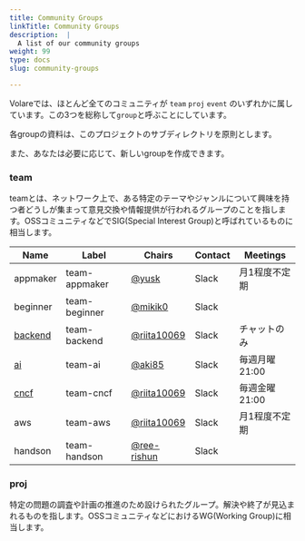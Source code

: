 ```yaml
---
title: Community Groups
linkTitle: Community Groups
description:  |
  A list of our community groups
weight: 99
type: docs
slug: community-groups

---
```


Volareでは、ほとんど全てのコミュニティが `team` `proj` `event` のいずれかに属しています。この3つを総称して`group`と呼ぶことにしています。

各groupの資料は、このプロジェクトのサブディレクトリを原則とします。

また、あなたは必要に応じて、新しいgroupを作成できます。

### team

teamとは、ネットワーク上で、ある特定のテーマやジャンルについて興味を持つ者どうしが集まって意見交換や情報提供が行われるグループのことを指します。OSSコミュニティなどでSIG(Special Interest Group)と呼ばれているものに相当します。



| Name | Label | Chairs | Contact | Meetings |
|------|-------|--------|---------|----------|
| appmaker | team-appmaker  |[@yusk](https://github.com/yusk)  | Slack | 月1程度不定期 |
| beginner | team-beginner | [@mikik0](https://github.com/mikik0) |  Slack  |  |
| [backend](team-backend/README.md) | team-backend | [@riita10069](https://github.com/riita10069) | Slack  | チャットのみ |
| [ai](team-ai/README.md) | team-ai | [@aki85](https://github.com/aki85) | Slack | 毎週月曜21:00 |
| [cncf](team-cncf/README.md) | team-cncf | [@riita10069](https://github.com/riita10069) | Slack | 毎週金曜21:00 |
| aws | team-aws | [@riita10069](https://github.com/riita10069) | Slack | 月1程度不定期 |
| handson | team-handson | [@ree-rishun](https://github.com/ree-rishun) | Slack |  |


### proj

特定の問題の調査や計画の推進のため設けられたグループ。解決や終了が見込まれるものを指します。OSSコミュニティなどにおけるWG(Working Group)に相当します。


